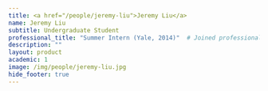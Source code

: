 ```yaml
---
title: <a href="/people/jeremy-liu">Jeremy Liu</a>
name: Jeremy Liu
subtitle: Undergraduate Student
professional_title: "Summer Intern (Yale, 2014)"  # Joined professional titles
description: ""
layout: product
academic: 1
image: /img/people/jeremy-liu.jpg
hide_footer: true
---
```

